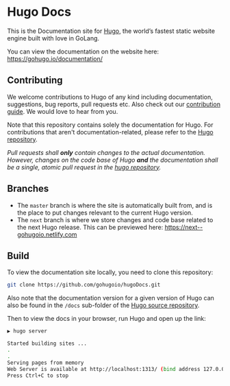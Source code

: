 # Hugo Docs
This is the Documentation site for [Hugo](https://github.com/gohugoio/hugo), the world’s fastest static website engine built with love in GoLang.

You can view the documentation on the website here: https://gohugo.io/documentation/

## Contributing

We welcome contributions to Hugo of any kind including documentation, suggestions, bug reports, pull requests etc. Also check out our [contribution guide](https://gohugo.io/contribute/documentation/). We would love to hear from you. 

Note that this repository contains solely the documentation for Hugo. For contributions that aren't documentation-related, please refer to the [Hugo repository](https://github.com/gohugoio/hugo). 

*Pull requests shall **only** contain changes to the actual documentation. However, changes on the code base of Hugo **and** the documentation shall be a single, atomic pull request in the [hugo repository](https://github.com/gohugoio/hugo).*

## Branches

* The `master` branch is where the site is automatically built from, and is the place to put changes relevant to the current Hugo version.
* The `next` branch is where we store changes and code base related to the next Hugo release. This can be previewed here: https://next--gohugoio.netlify.com

## Build

To view the documentation site locally, you need to clone this repository:

```bash
git clone https://github.com/gohugoio/hugoDocs.git
```

Also note that the documentation version for a given version of Hugo can also be found in the `/docs` sub-folder of the [Hugo source repository](https://github.com/gohugoio/hugo).

Then to view the docs in your browser, run Hugo and open up the link: 

```bash
▶ hugo server

Started building sites ...
.
.
Serving pages from memory
Web Server is available at http://localhost:1313/ (bind address 127.0.0.1)
Press Ctrl+C to stop
```
